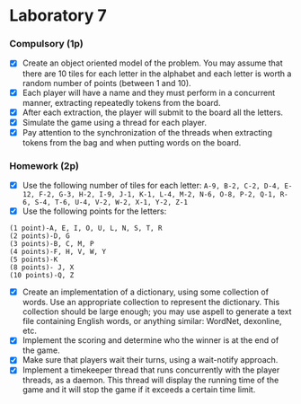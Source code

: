 # Laboratory 7

### Compulsory (1p)

- [x] Create an object oriented model of the problem. You may assume that there are 10 tiles for each letter in the alphabet and each letter is worth a random number of points (between 1 and 10).
- [x] Each player will have a name and they must perform in a concurrent manner, extracting repeatedly tokens from the board.
- [x] After each extraction, the player will submit to the board all the letters.
- [x] Simulate the game using a thread for each player.
- [x] Pay attention to the synchronization of the threads when extracting tokens from the bag and when putting words on the board.

### Homework (2p)

- [x] Use the following number of tiles for each letter: `A-9, B-2, C-2, D-4, E-12, F-2, G-3, H-2, I-9, J-1, K-1, L-4, M-2, N-6, O-8, P-2, Q-1, R-6, S-4, T-6, U-4, V-2, W-2, X-1, Y-2, Z-1`
- [x] Use the following points for the letters:
```
(1 point)-A, E, I, O, U, L, N, S, T, R
(2 points)-D, G
(3 points)-B, C, M, P
(4 points)-F, H, V, W, Y
(5 points)-K
(8 points)- J, X
(10 points)-Q, Z
```
- [x] Create an implementation of a dictionary, using some collection of words. Use an appropriate collection to represent the dictionary. This collection should be large enough; you may use aspell to generate a text file containing English words, or anything similar: WordNet, dexonline, etc.
- [x] Implement the scoring and determine who the winner is at the end of the game.
- [x] Make sure that players wait their turns, using a wait-notify approach.
- [x] Implement a timekeeper thread that runs concurrently with the player threads, as a daemon. This thread will display the running time of the game and it will stop the game if it exceeds a certain time limit.